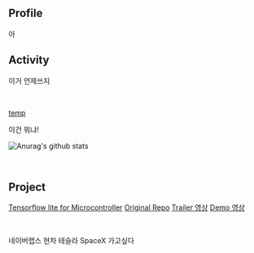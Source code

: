 ## Profile

아
<br>

## Activity
이거 언제쓰지

<br>

[temp](https://github.com/yunho0130/tensorflow-lite)

이건 뭐냐!

![Anurag's github stats](https://github-readme-stats.vercel.app/api?username=ProtossDragoon&title_color=fceecc&text_color=ffffff&show_icons=true&icon_color=cdafcf&bg_color=45,7e6396,5f4b72)

<br>

## Project

[Tensorflow lite for Microcontroller]() [Original Repo]() [Trailer 영상]() [Demo 영상]()

<br>

네이버랩스 현차 테슬라 SpaceX 가고싶다
